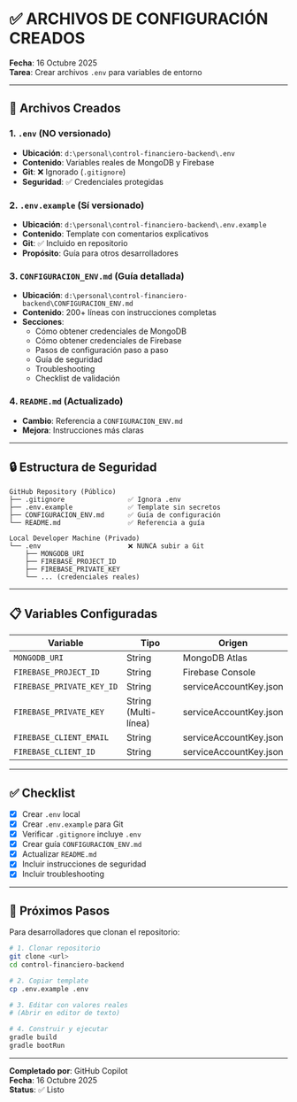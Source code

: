 # ✅ ARCHIVOS DE CONFIGURACIÓN CREADOS

**Fecha**: 16 Octubre 2025  
**Tarea**: Crear archivos `.env` para variables de entorno

---

## 📁 Archivos Creados

### 1. `.env` (NO versionado)
- **Ubicación**: `d:\personal\control-financiero-backend\.env`
- **Contenido**: Variables reales de MongoDB y Firebase
- **Git**: ❌ Ignorado (`.gitignore`)
- **Seguridad**: ✅ Credenciales protegidas

### 2. `.env.example` (Sí versionado)
- **Ubicación**: `d:\personal\control-financiero-backend\.env.example`
- **Contenido**: Template con comentarios explicativos
- **Git**: ✅ Incluido en repositorio
- **Propósito**: Guía para otros desarrolladores

### 3. `CONFIGURACION_ENV.md` (Guía detallada)
- **Ubicación**: `d:\personal\control-financiero-backend\CONFIGURACION_ENV.md`
- **Contenido**: 200+ líneas con instrucciones completas
- **Secciones**:
  - Cómo obtener credenciales de MongoDB
  - Cómo obtener credenciales de Firebase
  - Pasos de configuración paso a paso
  - Guía de seguridad
  - Troubleshooting
  - Checklist de validación

### 4. `README.md` (Actualizado)
- **Cambio**: Referencia a `CONFIGURACION_ENV.md`
- **Mejora**: Instrucciones más claras

---

## 🔒 Estructura de Seguridad

```
GitHub Repository (Público)
├── .gitignore                ✅ Ignora .env
├── .env.example              ✅ Template sin secretos
├── CONFIGURACION_ENV.md      ✅ Guía de configuración
└── README.md                 ✅ Referencia a guía

Local Developer Machine (Privado)
└── .env                      ❌ NUNCA subir a Git
    ├── MONGODB_URI
    ├── FIREBASE_PROJECT_ID
    ├── FIREBASE_PRIVATE_KEY
    └── ... (credenciales reales)
```

---

## 📋 Variables Configuradas

| Variable | Tipo | Origen |
|----------|------|--------|
| `MONGODB_URI` | String | MongoDB Atlas |
| `FIREBASE_PROJECT_ID` | String | Firebase Console |
| `FIREBASE_PRIVATE_KEY_ID` | String | serviceAccountKey.json |
| `FIREBASE_PRIVATE_KEY` | String (Multi-línea) | serviceAccountKey.json |
| `FIREBASE_CLIENT_EMAIL` | String | serviceAccountKey.json |
| `FIREBASE_CLIENT_ID` | String | serviceAccountKey.json |

---

## ✅ Checklist

- [x] Crear `.env` local
- [x] Crear `.env.example` para Git
- [x] Verificar `.gitignore` incluye `.env`
- [x] Crear guía `CONFIGURACION_ENV.md`
- [x] Actualizar `README.md`
- [x] Incluir instrucciones de seguridad
- [x] Incluir troubleshooting

---

## 🚀 Próximos Pasos

Para desarrolladores que clonan el repositorio:

```bash
# 1. Clonar repositorio
git clone <url>
cd control-financiero-backend

# 2. Copiar template
cp .env.example .env

# 3. Editar con valores reales
# (Abrir en editor de texto)

# 4. Construir y ejecutar
gradle build
gradle bootRun
```

---

**Completado por**: GitHub Copilot  
**Fecha**: 16 Octubre 2025  
**Status**: ✅ Listo
